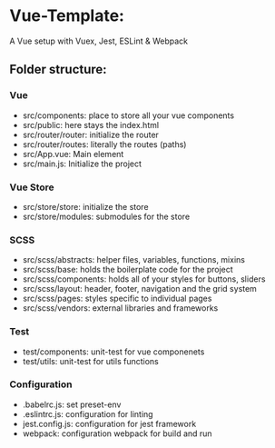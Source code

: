 # Vue-Template:

A Vue setup with Vuex, Jest, ESLint & Webpack

## Folder structure:
### Vue
- src/components: place to store all your vue components
- src/public: here stays the index.html
- src/router/router: initialize the router
- src/router/routes: literally the routes (paths)
- src/App.vue: Main element
- src/main.js: Initialize the project
### Vue Store 
- src/store/store: initialize the store
- src/store/modules: submodules for the store 
### SCSS
- src/scss/abstracts:  helper files, variables, functions, mixins
- src/scss/base: holds the boilerplate code for the project
- src/scss/components: holds all of your styles for buttons, sliders
- src/scss/layout: header, footer, navigation and the grid system
- src/scss/pages: styles specific to individual pages
- src/scss/vendors: external libraries and frameworks
### Test
- test/components: unit-test for vue componenets
- test/utils: unit-test for utils functions
### Configuration
- .babelrc.js: set preset-env
- .eslintrc.js: configuration for linting
- jest.config.js: configuration for jest framework
- webpack: configuration webpack for build and run